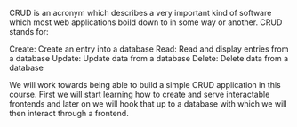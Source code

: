 CRUD is an acronym which describes a very important kind of software which most web applications
boild down to in some way or another. CRUD stands for:

Create: Create an entry into a database
Read: Read and display entries from a database
Update: Update data from a database 
Delete: Delete data from a database

We will work towards being able to build a simple CRUD application in this course.
First we will start learning how to create and serve interactable frontends and later on
we will hook that up to a database with which we will then interact through a frontend.
